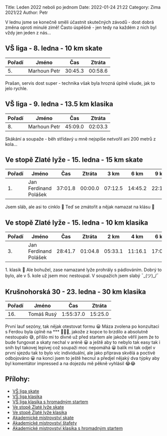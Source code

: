 Title: Leden 2022 neboli po jednom
Date: 2022-01-24 21:22
Category: Zima 2021/22
Author: Petr

V lednu jsme se konečně směli účastnit skutečných závodů - dost dobrá změna oproti minulé zimě! Často úspěšně - jen tedy na každém z nich byl vždy jen jeden z nás...

VŠ liga - 8. ledna - 10 km skate
--------------------------------

| Pořadí | Jméno        | Čas     | Ztráta  |
|--------|--------------|---------|---------|
| 5.     | Marhoun Petr | 30:45.3 | 00:58.6 |

Prašan, servis dost super - technika však byla hrozná úplně všude, jak to jelo rychle.

VŠ liga - 9. ledna - 13.5 km klasika
------------------------------------

| Pořadí | Jméno        | Čas     | Ztráta  |
|--------|--------------|---------|---------|
| 8.     | Marhoun Petr | 45:09.0 | 02:03.3 |

Skákání a soupaže - běh střídavý u mně nejspíše netvořil ani 200 metrů z kola...

Ve stopě Zlaté lyže - 15. ledna - 15 km skate
---------------------------------------------

| Pořadí | Jméno                 | Čas     | Ztráta  | 3 km    | 6 km    | 9 km    | 12 km   |
|--------|-----------------------|---------|---------|---------|---------|---------|---------|
| 1.     | Jan Ferdinand Polášek | 37:01.8 | 00:00.0 | 07:12.5 | 14:45.2 | 22:11.8 | 29:42.5 |

Jsem sláb, ale asi to cinklo 🥇
Teď se zmátořit a nějak namazat na klásu 🙈

Ve stopě Zlaté lyže - 15. ledna - 10 km klasika
---------------------------------------------

| Pořadí | Jméno                 | Čas     | Ztráta  | 2 km    | 4 km    | 6 km    | 8 km    |
|--------|-----------------------|---------|---------|---------|---------|---------|---------|
| 3.     | Jan Ferdinand Polášek | 28:41.7 | 01:04.8 | 05:33.1 | 11:16.1 | 17:03.1 | 22:55.8 |

1\. klasik 🤪
Ale bohužel, zase namazané lyže prohrály s pádlováním.
Dobrý to bylo, ale v 5. kole už jsem moc nestoupal. V soupažích jsem slabý ¯\_(ツ)_/¯

Krušnohorská 30 - 23. ledna - 30 km klasika
-------------------------------------------

| Pořadí | Jméno      | Čas       | Ztráta  |
|--------|------------|-----------|---------|
| 16.    | Tomáš Rusý | 1:55:37.0 | 15:25.0 |

První lauf sezóny, tak nějak otestovat formu 😀 Máza zvolena po konzultaci s Ferdou byla úplně na *** 🤷‍♂️😅, jakože z kopce to brzdilo a absolutně nestoupalo 😅, přišlo mi to divné už před startem ale jakože věřil jsem že to bude fungovat a skaty nechal v aréně 😀 a ještě aby to nebylo tak easy tak i sníh byl takovej lepivej což soupaži moc nepomáhá 😀 balík mi tak odjel v první sjezdu tak to bylo víc individuální, ale jako příprava skvělá a poctivě odbojováno 😀 na konci jsem to ještě hecnul a předjel nějaký dva týpky aby byl komentátor impressed a na dojezdu mě pěkně vyhlásil 😂😂

Přílohy:
--------

- [VŠ liga skate]({static}/static/zima-2021-22/misecky-vysledky-sobota-2022.pdf)
- [VŠ liga klasika]({static}/static/zima-2021-22/misecky-vysledky-nedele-2022.pdf)
- [VŠ liga klasika s hromadným startem]({static}/static/zima-2021-22/humanita-2022.pdf)
- [Ve stopě Zlaté lyže skate]({static}/static/zima-2021-22/20220115-vysl-spz-nmnm-15km-FT-abs.pdf)
- [Ve stopě Zlaté lyže klasika]({static}/static/zima-2021-22/20220115-spz-nmnm-10km-ct.pdf)
- [Akademické mistrovství skate]({static}/static/zima-2021-22/20220118-AMCR-vysledky.pdf)
- [Akademické mistrovství štafety]({static}/static/zima-2021-22/20220119AMCR-stafety-vysledky.pdf)
- [Akademické mistrovství klasika s hromadným startem]({static}/static/zima-2021-22/20220120AMCR-vysledky.pdf)
